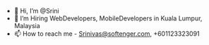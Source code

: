 - 👋 Hi, I’m @Srini
- 👀 I’m Hiring WebDevelopers, MobileDevelopers in Kuala Lumpur, Malaysia
- 📫 How to reach me - Srinivas@softenger.com, +601123323091

<!---
Srinicheera07/Srinicheera07 is a ✨ special ✨ repository because its `README.md` (this file) appears on your GitHub profile.
You can click the Preview link to take a look at your changes.
--->
